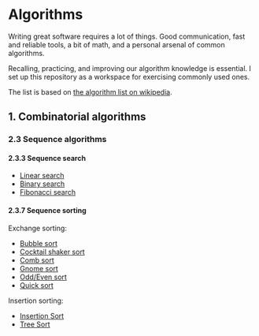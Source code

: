 # Algorithms

Writing great software requires a lot of things. Good communication, fast and
reliable tools, a bit of math, and a personal arsenal of common algorithms.

Recalling, practicing, and improving our algorithm knowledge is essential. I
set up this repository as a workspace for exercising commonly used ones.

The list is based on
[the algorithm list on wikipedia](https://en.wikipedia.org/wiki/List_of_algorithms).

## 1. Combinatorial algorithms

### 2.3 Sequence algorithms

#### 2.3.3 Sequence search

- [Linear search](combinatorial/sequence/search/linear.rb)
- [Binary search](combinatorial/sequence/search/binary.rb)
- [Fibonacci search](combinatorial/sequence/search/fibonacci.rb)

#### 2.3.7 Sequence sorting

Exchange sorting:

- [Bubble sort](combinatorial/sequence/sorting/bubble.rb)
- [Cocktail shaker sort](combinatorial/sequence/sorting/cocktail.rb)
- [Comb sort](combinatorial/sequence/sorting/comb.rb)
- [Gnome sort](combinatorial/sequence/sorting/gnome.rb)
- [Odd/Even sort](combinatorial/sequence/sorting/odd-even.rb)
- [Quick sort](combinatorial/sequence/sorting/quick.rb)

Insertion sorting:

- [Insertion Sort](combinatorial/sequence/sorting/insertion.rb)
- [Tree Sort](combinatorial/sequence/sorting/tree.rb)
